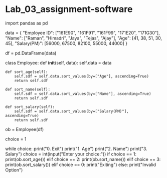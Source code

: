 # Lab_03_assignment-software

import pandas as pd

data = {
    "Employee ID": ["161E90", "161F91", "161F99", "171E20", "171G30"],
    "Name": ["Raman", "Himadri", "Jaya", "Tejas", "Ajay"],
    "Age": [41, 38, 51, 30, 45],
    "Salary(PM)": [56000, 67500, 82100, 55000, 44000]
}

df = pd.DataFrame(data)


class Employee:
    def __init__(self, data):
        self.data = data

    def sort_age(self):
        self.sdf = self.data.sort_values(by=["Age"], ascending=True)
        return self.sdf

    def sort_name(self):
        self.sdf = self.data.sort_values(by=["Name"], ascending=True)
        return self.sdf

    def sort_salary(self):
        self.sdf = self.data.sort_values(by=["Salary(PM)"], ascending=True)
        return self.sdf


ob = Employee(df)

choice = 1

while choice:
    print("0. Exit")
    print("1. Age")
    print("2. Name")
    print("3. Salary")
    choice = int(input("Enter your choice:"))
    if choice == 1:
        print(ob.sort_age())
    elif choice == 2:
        print(ob.sort_name())
    elif choice == 3:
        print(ob.sort_salary())
    elif choice == 0:
        print("Exiting")
    else:
        print("Invalid Option")